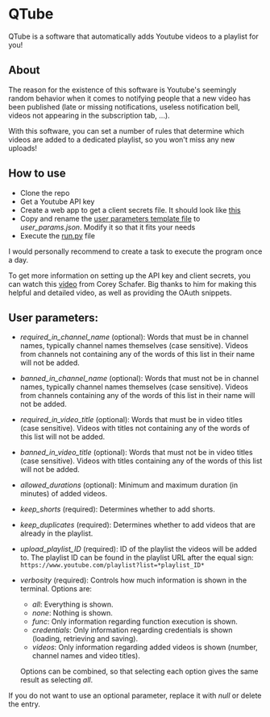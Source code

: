 # QTube
QTube is a software that automatically adds Youtube videos to a playlist for you!
## About
The reason for the existence of this software is Youtube's seemingly random behavior when it comes to notifying people that a new video has been published (late or missing notifications, useless notification bell, videos not appearing in the subscription tab, ...).

With this software, you can set a number of rules that determine which videos are added to a dedicated playlist, so you won't miss any new uploads!

## How to use
* Clone the repo
* Get a Youtube API key
* Create a web app to get a client secrets file. It should look like [this](src/client_secrets_template.json)
* Copy and rename the [user parameters template file](src/user_params_template.json) to *user_params.json*. Modify it so that it fits your needs
* Execute the [run.py](src/run.py) file

I would personally recommend to create a task to execute the program once a day.

To get more information on setting up the API key and client secrets, you can watch this [video](https://www.youtube.com/watch?v=vQQEaSnQ_bs) from Corey Schafer. Big thanks to him for making this helpful and detailed video, as well as providing the OAuth snippets.

## User parameters:
* *required_in_channel_name* (optional): Words that must be in channel names, typically channel names themselves (case sensitive). Videos from channels not containing any of the words of this list in their name will not be added.
* *banned_in_channel_name* (optional): Words that must not be in channel names, typically channel names themselves (case sensitive). Videos from channels containing any of the words of this list in their name will not be added.
* *required_in_video_title* (optional): Words that must be in video titles (case sensitive). Videos with titles not containing any of the words of this list will not be added.
* *banned_in_video_title* (optional): Words that must not be in video titles (case sensitive). Videos with titles containing any of the words of this list will not be added.
* *allowed_durations* (optional): Minimum and maximum duration (in minutes) of added videos.
* *keep_shorts* (required): Determines whether to add shorts.
* *keep_duplicates* (required): Determines whether to add videos that are already in the playlist.
* *upload_playlist_ID* (required): ID of the playlist the videos will be added to. The playlist ID can be found in the playlist URL after the equal sign: `https://www.youtube.com/playlist?list=*playlist_ID*`
* *verbosity* (required): Controls how much information is shown in the terminal. Options are:
  * *all*: Everything is shown.
  * *none*: Nothing is shown.
  * *func*: Only information regarding function execution is shown.
  * *credentials*: Only information regarding credentials is shown (loading, retrieving and saving).
  * *videos*: Only information regarding added videos is shown (number, channel names and video titles).
  
  Options can be combined, so that selecting each option gives the same result as selecting *all*.

If you do not want to use an optional parameter, replace it with *null* or delete the entry.